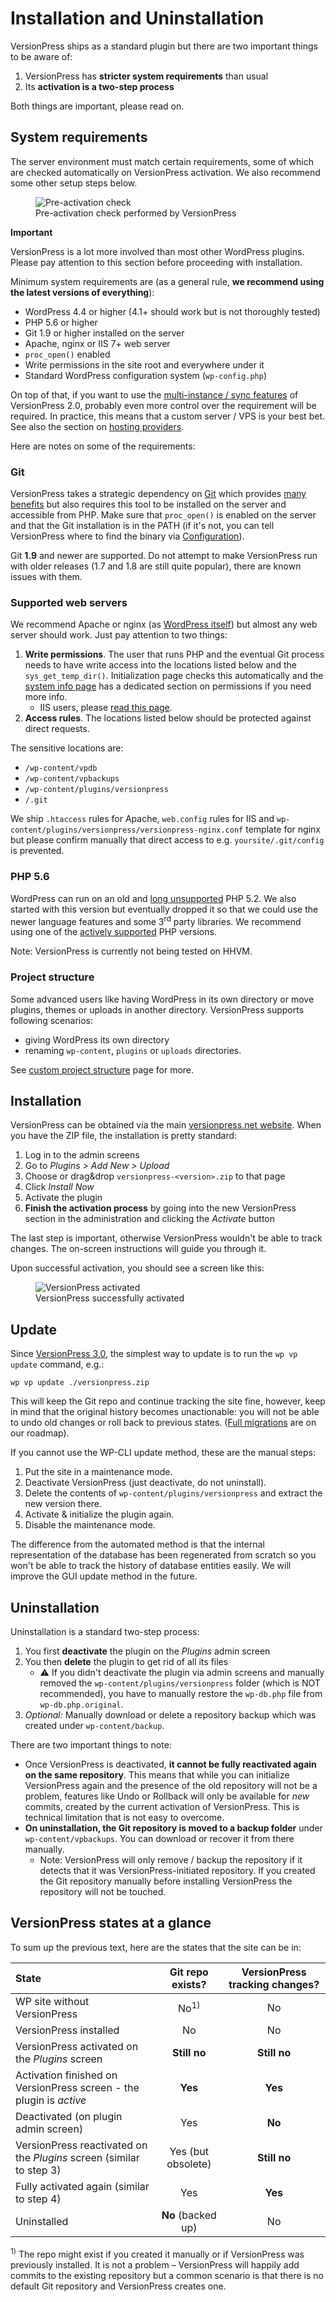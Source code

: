# Installation and Uninstallation

VersionPress ships as a standard plugin but there are two important things to be aware of:

1. VersionPress has **stricter system requirements** than usual
2. Its **activation is a two-step process**

Both things are important, please read on.


## System requirements

The server environment must match certain requirements, some of which are checked automatically on VersionPress activation. We also recommend some other setup steps below.

<figure style="width: 80%;">
  <img src="../../media/requirements-checker.png" alt="Pre-activation check" /> 
  <figcaption>Pre-activation check performed by VersionPress</figcaption>
</figure>

<div class="important">
  <p><strong>Important</strong></p>
  <p>VersionPress is a lot more involved than most other WordPress plugins. Please pay attention to this section before proceeding with installation.</p> 
</div>

Minimum system requirements are (as a general rule, **we recommend using the latest versions of everything**):

 - WordPress 4.4 or higher (4.1+ should work but is not thoroughly tested)
 - PHP 5.6 or higher
 - Git 1.9 or higher installed on the server
 - Apache, nginx or IIS 7+ web server
 - `proc_open()` enabled
 - Write permissions in the site root and everywhere under it
 - Standard WordPress configuration system (`wp-config.php`)

On top of that, if you want to use the [multi-instance / sync features](../sync) of VersionPress 2.0, probably even more control over the requirement will be required. In practice, this means that a custom server / VPS is your best bet. See also the section on [hosting providers](../integrations/hosts).

Here are notes on some of the requirements:


### Git

VersionPress takes a strategic dependency on [Git](http://git-scm.com/) which provides [many benefits](../feature-focus/git) but also requires this tool to be installed on the server and accessible from PHP. Make sure that `proc_open()` is enabled on the server and that the Git installation is in the PATH (if it's not, you can tell VersionPress where to find the binary via [Configuration](./configuration)).

Git **1.9** and newer are supported. Do not attempt to make VersionPress run with older releases (1.7 and 1.8 are still quite popular), there are known issues with them.


### Supported web servers

We recommend Apache or nginx (as [WordPress itself](https://wordpress.org/about/requirements/)) but almost any web server should work. Just pay attention to two things:

 1. **Write permissions**. The user that runs PHP and the eventual Git process needs to have write access into the locations listed below and the `sys_get_temp_dir()`. Initialization page checks this automatically and the [system info page](../troubleshooting/system-info-page) has a dedicated section on permissions if you need more info.
     - IIS users, please [read this page](../troubleshooting/iis).
 2. **Access rules**. The locations listed below should be protected against direct requests.

The sensitive locations are:

 - `/wp-content/vpdb`
 - `/wp-content/vpbackups`
 - `/wp-content/plugins/versionpress`
 - `/.git`

We ship `.htaccess` rules for Apache, `web.config` rules for IIS and `wp-content/plugins/versionpress/versionpress-nginx.conf` template for nginx but please confirm manually that direct access to e.g. `yoursite/.git/config` is prevented.


### PHP 5.6

WordPress can run on an old and [long unsupported](http://php.net/eol.php) PHP 5.2. We also started with this version but eventually dropped it so that we could use the newer language features and some 3<sup>rd</sup> party libraries. We recommend using one of the [actively supported](http://php.net/supported-versions.php) PHP versions.

Note: VersionPress is currently not being tested on HHVM.


### Project structure

Some advanced users like having WordPress in its own directory or move plugins, themes or uploads in another directory. VersionPress supports following scenarios:

- giving WordPress its own directory
- renaming `wp-content`, `plugins` or `uploads` directories.

See [custom project structure](../feature-focus/custom-project-structure) page for more.

## Installation

VersionPress can be obtained via the main [versionpress.net website](https://versionpress.net/). When you have the ZIP file, the installation is pretty standard:

1. Log in to the admin screens
2. Go to *Plugins > Add New > Upload*
3. Choose or drag&drop `versionpress-<version>.zip` to that page
4. Click *Install Now*
5. Activate the plugin
6. **Finish the activation process** by going into the new VersionPress section in the administration and clicking the *Activate* button

The last step is important, otherwise VersionPress wouldn't be able to track changes. The on-screen instructions will guide you through it.

Upon successful activation, you should see a screen like this:

<figure style="width: 80%;">
  <img src="../../media/successful-activation.png" alt="VersionPress activated" /> 
  <figcaption>VersionPress successfully activated</figcaption>
</figure>


## Update

Since [VersionPress 3.0](../release-notes/3.0), the simplest way to update is to run the `wp vp update` command, e.g.:

```
wp vp update ./versionpress.zip
```

This will keep the Git repo and continue tracking the site fine, however, keep in mind that the original history becomes unactionable: you will not be able to undo old changes or roll back to previous states. ([Full migrations](https://github.com/versionpress/versionpress/issues/275) are on our roadmap). 

If you cannot use the WP-CLI update method, these are the manual steps:

1. Put the site in a maintenance mode.
2. Deactivate VersionPress (just deactivate, do not uninstall).
3. Delete the contents of `wp-content/plugins/versionpress` and extract the new version there.
4. Activate & initialize the plugin again.
5. Disable the maintenance mode.

The difference from the automated method is that the internal representation of the database has been regenerated from scratch so you won't be able to track the history of database entities easily. We will improve the GUI update method in the future.


## Uninstallation

Uninstallation is a standard two-step process:

1. You first **deactivate** the plugin on the *Plugins* admin screen
2. You then **delete** the plugin to get rid of all its files
    - :warning: If you didn't deactivate the plugin via admin screens and manually removed the `wp-content/plugins/versionpress` folder (which is NOT recommended), you have to manually restore the `wp-db.php` file from `wp-db.php.original`.
3. *Optional:* Manually download or delete a repository backup which was created under `wp-content/backup`. 

There are two important things to note:

* Once VersionPress is deactivated, **it cannot be fully reactivated again on the same repository**. This means that while you can initialize VersionPress again and the presence of the old repository will not be a problem, features like Undo or Rollback will only be available for *new* commits, created by the current activation of VersionPress. This is technical limitation that is not easy to overcome.
* **On uninstallation, the Git repository is moved to a backup folder** under `wp-content/vpbackups`. You can download or recover it from there manually.
    * Note: VersionPress will only remove / backup the repository if it detects that it was VersionPress-initiated repository. If you created the Git repository manually before installing VersionPress the repository will not be touched.  


## VersionPress states at a glance

To sum up the previous text, here are the states that the site can be in:

| State | Git repo exists? | VersionPress tracking changes? |
| :------------- | :-----: | :-----: |
| WP site without VersionPress | No<sup>1)</sup> | No |
| VersionPress installed  | No | No |
| VersionPress activated on the *Plugins* screen | **Still no** | **Still no** |
| Activation finished on VersionPress screen - the plugin is *active* | **Yes** | **Yes** |
| Deactivated (on plugin admin screen) | Yes | **No** |
| VersionPress reactivated on the *Plugins* screen (similar to step 3) | Yes (but obsolete) | **Still no** |
| Fully activated again (similar to step 4) | Yes | **Yes** |
| Uninstalled | **No** (backed up) | No |
 
<sup>1)</sup> The repo might exist if you created it manually or if VersionPress was previously installed. It is not a problem – VersionPress will happily add commits to the existing repository but a common scenario is that there is no default Git repository and VersionPress creates one.


